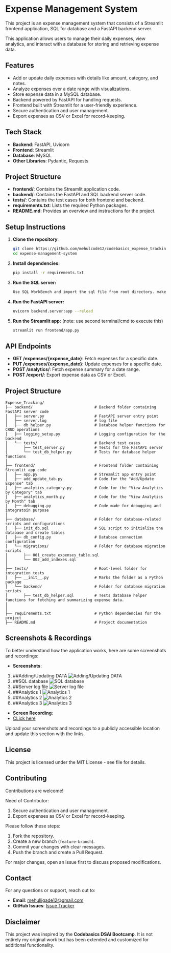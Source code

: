 

# Expense Management System


This project is an expense management system that consists of a Streamlit frontend application, SQL for database and a FastAPI backend server.

This application allows users to manage their daily expenses, view analytics, and interact with a database for storing and retrieving expense data.

## Features

- Add or update daily expenses with details like amount, category, and notes.
- Analyze expenses over a date range with visualizations.
- Store expense data in a MySQL database.
- Backend powered by FastAPI for handling requests.
- Frontend built with Streamlit for a user-friendly experience.
- Secure authentication and user management.
- Export expenses as CSV or Excel for record-keeping.

## Tech Stack

- **Backend**: FastAPI, Uvicorn
- **Frontend**: Streamlit
- **Database**: MySQL
- **Other Libraries**: Pydantic, Requests

## Project Structure

- **frontend/**: Contains the Streamlit application code.
- **backend/**: Contains the FastAPI and SQL backend server code.
- **tests/**: Contains the test cases for both frontend and backend.
- **requirements.txt**: Lists the required Python packages.
- **README.md**: Provides an overview and instructions for the project.

## Setup Instructions

1. **Clone the repository**:
   ```bash
   git clone https://github.com/mehulcode12/codebasics_expense_tracking_with_sqlServer_FastAPI_Logging_Streamlit_pyDantic.git
   cd expense-management-system
   ```
2. **Install dependencies:**   
   ```bash
   pip install -r requirements.txt
   ```
3. **Run the SQL server:**   
   ```bash
   Use SQL WorkBench and import the sql file from root directory. make sure you provide proper host and password(as per your system)
   ```
4. **Run the FastAPI server:**   
   ```bash
   uvicorn backend.server:app --reload
   ```
5. **Run the Streamlit app:** 
    (note: use second terminal/cmd to execute this)
   ```bash
   streamlit run frontend/app.py
   ```

## API Endpoints

- **GET /expenses/{expense_date}**: Fetch expenses for a specific date.
- **PUT /expenses/{expense_date}**: Update expenses for a specific date.
- **POST /analytics/**: Fetch expense summary for a date range.
- **POST /export/**: Export expense data as CSV or Excel.

## Project Structure

```
Expense_Tracking/
├── backend/                           # Backend folder containing FastAPI server code
│   ├── server.py                      # FastAPI server entry point
│   ├── server.log                     # log file
│   ├── db_helper.py                   # Database helper functions for CRUD operations
│   ├── logging_setup.py               # Logging configuration for the backend
│   └── tests/                         # Backend test cases
│       ├── test_server.py             # Tests for the FastAPI server
│       └── test_db_helper.py          # Tests for database helper functions
│
├── frontend/                          # Frontend folder containing Streamlit app code
│   ├── app.py                         # Streamlit app entry point
│   ├── add_update_tab.py              # Code for the "Add/Update Expense" tab
│   ├── analytics_category.py          # Code for the "View Analytics by Category" tab
│   ├── analytics_month.py             # Code for the "View Analytics by Month" tab
│   ├── debugging.py                   # Code made for debugging and integratoin purpose
│
├── database/                          # Folder for database-related scripts and configurations
│   ├── init_db.sql                    # SQL script to initialize the database and create tables
│   ├── db_config.py                   # Database connection configuration
│   └── migrations/                    # Folder for database migration scripts
│       ├── 001_create_expenses_table.sql
│       └── 002_add_indexes.sql
│
├── tests/                             # Root-level folder for integration tests
│   ├── __init__.py                    # Marks the folder as a Python package
│   └── backend/                       # Folder for database migration scripts
│       ├── test_db_helper.sql         # Tests database helper functions for fetching and summarizing expense data.
│
│
├── requirements.txt                   # Python dependencies for the project
├── README.md                          # Project documentation
```

## Screenshots & Recordings

To better understand how the application works, here are some screenshots and recordings:

- **Screenshots**: 
1. ##Adding/Updating DATA ![Adding/Updating DATA](https://github.com/mehulcode12/codebasics_expense_tracking_with_sqlServer_FastAPI_Logging_Streamlit_pyDantic/blob/main/Screenshots/Screenshot%202025-04-04%20211357.png)
2. ##SQL database ![SQL database](https://github.com/mehulcode12/codebasics_expense_tracking_with_sqlServer_FastAPI_Logging_Streamlit_pyDantic/blob/main/Screenshots/Screenshot%202025-04-04%20211418.png)
3. ##Server log file ![Server log file](https://github.com/mehulcode12/codebasics_expense_tracking_with_sqlServer_FastAPI_Logging_Streamlit_pyDantic/blob/main/Screenshots/Screenshot%202025-04-04%20211452.png)
4. ##Analytics 1 ![Analytics 1](https://github.com/mehulcode12/codebasics_expense_tracking_with_sqlServer_FastAPI_Logging_Streamlit_pyDantic/blob/main/Screenshots/Screenshot%202025-04-04%20211331.png)
5. ##Analytics 2 ![Analytics 2](https://github.com/mehulcode12/codebasics_expense_tracking_with_sqlServer_FastAPI_Logging_Streamlit_pyDantic/blob/main/Screenshots/Screenshot%202025-04-04%20211318.png)
6. ##Analytics 3 ![Analytics 3](https://github.com/mehulcode12/codebasics_expense_tracking_with_sqlServer_FastAPI_Logging_Streamlit_pyDantic/blob/main/Screenshots/Screenshot%202025-04-04%20211306.png)

   
- **Screen Recording**:
- [CLick here](https://github.com/mehulcode12/codebasics_expense_tracking_with_sqlServer_FastAPI_Logging_Streamlit_pyDantic/blob/main/ScreenRecording.mp4)

Upload your screenshots and recordings to a publicly accessible location and update this section with the links.

## License

This project is licensed under the MIT License - see file for details.

## Contributing

Contributions are welcome! 

Need of Contributor:
1. Secure authentication and user management.
2. Export expenses as CSV or Excel for record-keeping.

Please follow these steps:
1. Fork the repository.
2. Create a new branch (`feature-branch`).
3. Commit your changes with clear messages.
4. Push the branch and create a Pull Request.

For major changes, open an issue first to discuss proposed modifications.

## Contact

For any questions or support, reach out to:

- **Email**: mehulligade12@gmail.com
- **GitHub Issues**: [Issue Tracker](https://github.com/mehulcode12/codebasics_expense_tracking_with_sqlServer_Logging_Streamlit_pyDantic_Streamlit/issues)

## Disclaimer

This project was inspired by the **Codebasics DSAI Bootcamp**. It is not entirely my original work but has been extended and customized for additional functionality.

